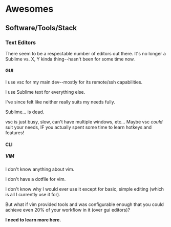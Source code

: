



# Awesomes



## Software/Tools/Stack



### Text Editors
There seem to be a respectable number of editors out there.
It's no longer a Sublime vs. X, Y kinda thing--hasn't been for some time now.



#### GUI

I use vsc for my main dev--mostly for its remote/ssh capabilities.

I use Sublime text for everything else.



I've since felt like neither really suits my needs fully.



Sublime... is dead.

vsc is just busy, slow, can't have multiple windows, etc...
Maybe vsc *could* suit your needs, IF you actually spent some time to learn
hotkeys and features!



#### CLI



##### VIM

I don't know anything about vim.

I don't have a dotfile for vim.

I don't know why I would ever use it except for basic, simple editing (which
is all I currently use it for).

But what if vim provided tools and was configurable enough that you could
achieve even 20% of your workflow in it (over gui editors)?

**I need to learn more here.** 












